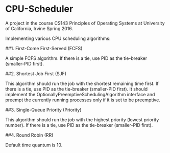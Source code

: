 # CPU-Scheduler

A project in the course CS143 Principles of Operating Systems at University of California, Irvine Spring 2016.

Implementing various CPU scheduling algorithms:

##1. First-Come First-Served (FCFS)

  A simple FCFS algorithm. If there is a tie, use PID as the tie-breaker (smaller-PID first).

##2. Shortest Job First (SJF)

  This algorithm should run the job with the shortest remaining time first. If there is a tie, use
PID as the tie-breaker (smaller-PID first).
It should implement the OptionallyPreemptiveSchedulingAlgorithm interface and preempt
the currently running processes only if it is set to be preemptive.

##3. Single-Queue Priority (Priority)

  This algorithm should run the job with the highest priority (lowest priority number). If there
is a tie, use PID as the tie-breaker (smaller-PID first).

##4. Round Robin (RR)

  Default time quantum is 10.
